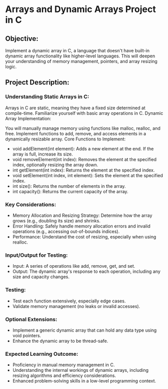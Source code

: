 # Arrays and Dynamic Arrays Project in C

## Objective:
Implement a dynamic array in C, a language that doesn't have built-in dynamic array functionality like higher-level languages. This will deepen your understanding of memory management, pointers, and array resizing logic.

## Project Description:

### Understanding Static Arrays in C:

Arrays in C are static, meaning they have a fixed size determined at compile-time.
Familiarize yourself with basic array operations in C.
Dynamic Array Implementation:

You will manually manage memory using functions like malloc, realloc, and free.
Implement functions to add, remove, and access elements in a dynamically resizable array.
Core Functions to Implement:

* void addElement(int element): Adds a new element at the end. If the array is full, increase its size.
* void removeElement(int index): Removes the element at the specified index, optionally resizing the array down.
* int getElement(int index): Returns the element at the specified index.
* void setElement(int index, int element): Sets the element at the specified index.
* int size(): Returns the number of elements in the array.
* int capacity(): Returns the current capacity of the array.

### Key Considerations:

* Memory Allocation and Resizing Strategy: Determine how the array grows (e.g., doubling its size) and shrinks.
* Error Handling: Safely handle memory allocation errors and invalid operations (e.g., accessing out-of-bounds indices).
* Performance: Understand the cost of resizing, especially when using realloc.

### Input/Output for Testing:

* Input: A series of operations like add, remove, get, and set.
* Output: The dynamic array's response to each operation, including any size and capacity changes.

### Testing:

* Test each function extensively, especially edge cases.
* Validate memory management (no leaks or invalid accesses).

### Optional Extensions:

* Implement a generic dynamic array that can hold any data type using void pointers.
* Enhance the dynamic array to be thread-safe.

### Expected Learning Outcome:

* Proficiency in manual memory management in C.
* Understanding the internal workings of dynamic arrays, including resizing algorithms and efficiency considerations.
* Enhanced problem-solving skills in a low-level programming context.